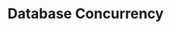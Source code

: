 ---
layout: page
title: "Database Concurrency"
description: "[CS186] Implement multigranularity locking and strict 2PL through three layers of abstractions." 
img: assets/img/concurrency.png
redirect: https://cs186.gitbook.io/project/assignments/proj4/getting-started
importance: 2
category: coursework
---